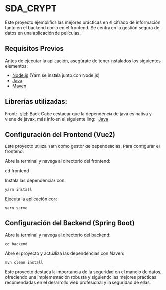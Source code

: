 
# SDA_CRYPT

Este proyecto ejemplifica las mejores prácticas en el cifrado de información tanto en el backend como en el frontend. Se centra en la gestión segura de datos en una aplicación de películas.

## Requisitos Previos

Antes de ejecutar la aplicación, asegúrate de tener instalados los siguientes elementos:

- [Node.js](https://nodejs.org/) (Yarn se instala junto con Node.js)
- [Java](https://www.oracle.com/java/technologies/javase-downloads.html)
- [Maven](https://maven.apache.org/download.cgi)

## Librerías utilizadas:
Front:
-[sjcl](https://www.npmjs.com/package/sjcl):
Back
Cabe destacar que la dependencia de java es nativa y viene de javax, más info en el siguiente ling:
-[Java](https://docs.oracle.com/javase/8/docs/api/java/security/package-summary.html)


## Configuración del Frontend (Vue2)

Este proyecto utiliza Yarn como gestor de dependencias. Para configurar el frontend:

Abre la terminal y navega al directorio del frontend:

   cd frontend

Instala las dependencias con:

    yarn install

Ejecuta la aplicación con:

    yarn serve


## Configuración del Backend (Spring Boot)

Abre la terminal y navega al directorio del backend:

    cd backend

Abre el proyecto y actualiza las dependencias con Maven:

    mvn clean install


Este proyecto destaca la importancia de la seguridad en el manejo de datos, ofreciendo una implementación robusta y siguiendo las mejores prácticas recomendadas en el desarrollo web profesional y la seguridad de ellas.

